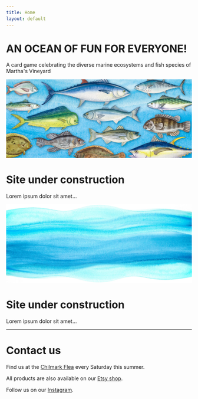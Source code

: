 ```yaml
---
title: Home
layout: default
---
```


## <a id="home"></a>
# AN OCEAN OF FUN FOR EVERYONE!
A card game celebrating the diverse marine ecosystems and fish species of Martha's Vineyard

<img src="hero.webp" class="full-bleed" alt="Hero image">

## <a id="game"></a>
# Site under construction
Lorem ipsum dolor sit amet...

<img src="wave.webp" class="full-bleed" alt="Wave image">

## <a id="merch"></a>
# Site under construction
Lorem ipsum dolor sit amet...

---

## <a id="contact"></a>
# Contact us
Find us at the [Chilmark Flea](https://www.facebook.com/chilmarkflea) every Saturday this summer.

All products are also available on our [Etsy shop](https://www.etsy.com/shop/GoFishMV). 

Follow us on our [Instagram](https://www.instagram.com/gofishmv).
